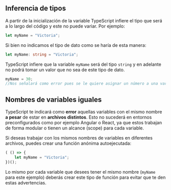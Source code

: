 
## Inferencia de tipos

A partir de la inicialización de la variable TypeScript infiere el tipo que será a lo largo del código y este no puede variar. Por ejemplo:

```ts
let myName = "Victoria";

```

Si bien no indicamos el tipo de dato como se haría de esta manera:

```ts
let myName: string = "Victoria";

```

TypeScript infiere que la variable  `myName`  será del tipo  `string`  y en adelante no podrá tomar un valor que no sea de este tipo de dato.

```ts
myName = 30; 
//Nos señalará como error pues se le quiere asignar un número a una variable de tipo string.
```

## Nombres de variables iguales

TypeScript te indicará como  **error**  aquellas variables con el mismo nombre  **a pesar**  de estar en  **archivos distintos**. Esto no sucederá en entornos preconfigurados como por ejemplo Angular o React, ya que estos trabajan de forma modular o tienen un alcance (scope) para cada variable.

Si deseas trabajar con los mismos nombres de variables en diferentes archivos, puedes crear una función anónima autoejecutada:

```ts
( () => {
    let myName = "Victoria";
})();

```

Lo mismo por cada variable que desees tener el mismo nombre (`myName`  para este ejemplo) deberás crear este tipo de función para evitar que te den estas advertencias.